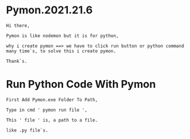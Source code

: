 # Pymon.2021.21.6
    Hi there,

    Pymon is like nodemon but it is for python, 

    why i create pymon ==> we have to click run button or python command many time`s, to solve this i create pymon.

    Thank`s.
  
# Run Python Code With Pymon
    
    First Add Pymon.exe Folder To Path, 

    Type in cmd ' pymon run file ',
    
    This ' file ' is, a path to a file.
    
    like .py file`s.
